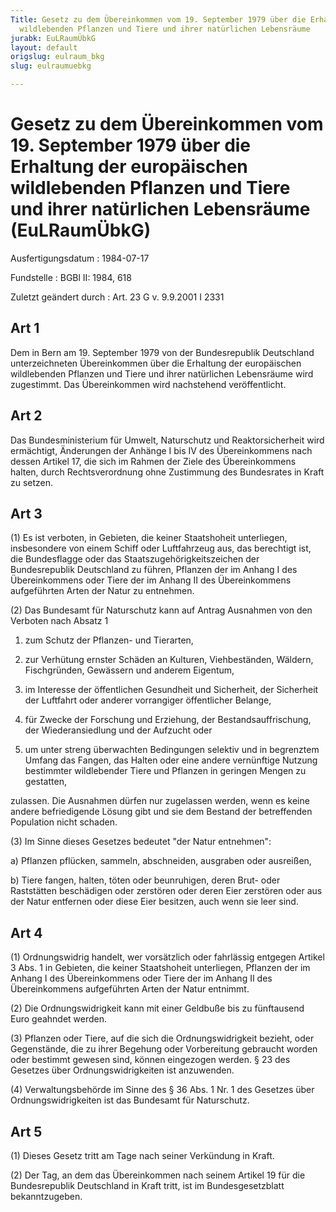 ```yaml
---
Title: Gesetz zu dem Übereinkommen vom 19. September 1979 über die Erhaltung der europäischen
  wildlebenden Pflanzen und Tiere und ihrer natürlichen Lebensräume
jurabk: EuLRaumÜbkG
layout: default
origslug: eulraum_bkg
slug: eulraumuebkg

---
```


# Gesetz zu dem Übereinkommen vom 19. September 1979 über die Erhaltung der europäischen wildlebenden Pflanzen und Tiere und ihrer natürlichen Lebensräume (EuLRaumÜbkG)

Ausfertigungsdatum
:   1984-07-17

Fundstelle
:   BGBl II: 1984, 618

Zuletzt geändert durch
:   Art. 23 G v. 9.9.2001 I 2331

## Art 1

Dem in Bern am 19. September 1979 von der Bundesrepublik Deutschland
unterzeichneten Übereinkommen über die Erhaltung der europäischen
wildlebenden Pflanzen und Tiere und ihrer natürlichen Lebensräume wird
zugestimmt. Das Übereinkommen wird nachstehend veröffentlicht.

## Art 2

Das Bundesministerium für Umwelt, Naturschutz und Reaktorsicherheit
wird ermächtigt, Änderungen der Anhänge I bis IV des Übereinkommens
nach dessen Artikel 17, die sich im Rahmen der Ziele des
Übereinkommens halten, durch Rechtsverordnung ohne Zustimmung des
Bundesrates in Kraft zu setzen.

## Art 3

(1) Es ist verboten, in Gebieten, die keiner Staatshoheit unterliegen,
insbesondere von einem Schiff oder Luftfahrzeug aus, das berechtigt
ist, die Bundesflagge oder das Staatszugehörigkeitszeichen der
Bundesrepublik Deutschland zu führen, Pflanzen der im Anhang I des
Übereinkommens oder Tiere der im Anhang II des Übereinkommens
aufgeführten Arten der Natur zu entnehmen.

(2) Das Bundesamt für Naturschutz kann auf Antrag Ausnahmen von den
Verboten nach Absatz 1

1.  zum Schutz der Pflanzen- und Tierarten,


2.  zur Verhütung ernster Schäden an Kulturen, Viehbeständen, Wäldern,
    Fischgründen, Gewässern und anderem Eigentum,


3.  im Interesse der öffentlichen Gesundheit und Sicherheit, der
    Sicherheit der Luftfahrt oder anderer vorrangiger öffentlicher
    Belange,


4.  für Zwecke der Forschung und Erziehung, der Bestandsauffrischung, der
    Wiederansiedlung und der Aufzucht oder


5.  um unter streng überwachten Bedingungen selektiv und in begrenztem
    Umfang das Fangen, das Halten oder eine andere vernünftige Nutzung
    bestimmter wildlebender Tiere und Pflanzen in geringen Mengen zu
    gestatten,



zulassen. Die Ausnahmen dürfen nur zugelassen werden, wenn es keine
andere befriedigende Lösung gibt und sie dem Bestand der betreffenden
Population nicht schaden.

(3) Im Sinne dieses Gesetzes bedeutet "der Natur entnehmen":

a)  Pflanzen pflücken, sammeln, abschneiden, ausgraben oder ausreißen,


b)  Tiere fangen, halten, töten oder beunruhigen, deren Brut- oder
    Raststätten beschädigen oder zerstören oder deren Eier zerstören oder
    aus der Natur entfernen oder diese Eier besitzen, auch wenn sie leer
    sind.

## Art 4

(1) Ordnungswidrig handelt, wer vorsätzlich oder fahrlässig entgegen
Artikel 3 Abs. 1 in Gebieten, die keiner Staatshoheit unterliegen,
Pflanzen der im Anhang I des Übereinkommens oder Tiere der im Anhang
II des Übereinkommens aufgeführten Arten der Natur entnimmt.

(2) Die Ordnungswidrigkeit kann mit einer Geldbuße bis zu fünftausend
Euro geahndet werden.

(3) Pflanzen oder Tiere, auf die sich die Ordnungswidrigkeit bezieht,
oder Gegenstände, die zu ihrer Begehung oder Vorbereitung gebraucht
worden oder bestimmt gewesen sind, können eingezogen werden. § 23 des
Gesetzes über Ordnungswidrigkeiten ist anzuwenden.

(4) Verwaltungsbehörde im Sinne des § 36 Abs. 1 Nr. 1 des Gesetzes
über Ordnungswidrigkeiten ist das Bundesamt für Naturschutz.

## Art 5

(1) Dieses Gesetz tritt am Tage nach seiner Verkündung in Kraft.

(2) Der Tag, an dem das Übereinkommen nach seinem Artikel 19 für die
Bundesrepublik Deutschland in Kraft tritt, ist im Bundesgesetzblatt
bekanntzugeben.

